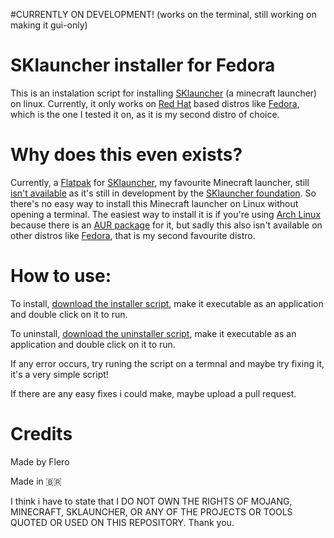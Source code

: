 #CURRENTLY ON DEVELOPMENT!
(works on the terminal, still working on making it gui-only)



# SKlauncher installer for Fedora
This is an instalation script for installing [SKlauncher](https://skmedix.pl/) (a minecraft launcher) on linux. Currently, it only works on [Red Hat](https://www.redhat.com/en) based distros like [Fedora](https://fedoraproject.org/), which is the one I tested it on, as it is my second distro of choice.



# Why does this even exists?
Currently, a [Flatpak](https://flathub.org/) for [SKlauncher](https://skmedix.pl/), my favourite Minecraft launcher, still [isn't available](https://skmedix.pl/downloads#linux) as it's still in development by the [SKlauncher foundation](https://twitter.com/sklaunch). So there's no easy way to install this Minecraft launcher on Linux without opening a terminal. The easiest way to install it is if you're using [Arch Linux](https://archlinux.org/) because there is an [AUR package](https://aur.archlinux.org/packages/sklauncher-bin) for it, but sadly this also isn't available on other distros like [Fedora](https://fedoraproject.org/), that is my second favourite distro.



# How to use:

To install, [download the installer script](https://git-link.vercel.app/api/download?url=https%3A%2F%2Fgithub.com%2FFlavioN001%2Fsklauncher-installer%2F&filename=Instalador+SKlauncher.sh), make it executable as an application and double click on it to run.

To uninstall, [download the uninstaller script](https://git-link.vercel.app/api/download?url=https%3A%2F%2Fgithub.com%2FFlavioN001%2Fsklauncher-installer%2F&filename=Desinstalar+SKlauncher.sh), make it executable as an application and double click on it to run.

If any error occurs, try runing the script on a termnal and maybe try fixing it, it's a very simple script!

If there are any easy fixes i could make, maybe upload a pull request.

# Credits
Made by Flero


Made in 🇧🇷






I think i have to state that I DO NOT OWN THE RIGHTS OF MOJANG, MINECRAFT, SKLAUNCHER, OR ANY OF THE PROJECTS OR TOOLS QUOTED OR USED ON THIS REPOSITORY. Thank you.
